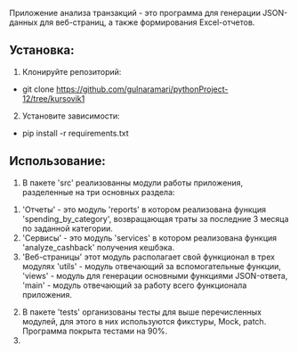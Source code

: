 Приложение анализа транзакций - это программа
для генерации JSON-данных для веб-страниц, а также формирования
Excel-отчетов.
## Установка:
1. Клонируйте репозиторий:
* git clone https://github.com/gulnaramari/pythonProject-12/tree/kursovik1
2. Установите зависимости:
* pip install -r requirements.txt
## Использование:
1) В пакете 'src' реализованны модули работы
   приложения, разделенные на три основных раздела:
1. 'Отчеты' - это модуль 'reports' в котором реализована функция
   'spending_by_category',  возвращающая траты за последние
   3 месяца по заданной категории.
2. 'Сервисы' - это модуль 'services' в котором реализована функция 'analyze_cashback'
   получения кешбэка.
3. 'Веб-страницы' этот модуль располагает свой функционал
   в трех модулях 'utils' - модуль отвечающий за вспомогательные функции,
   'views' - модуль для генерации основными функциями JSON-ответа, 'main' -
   модуль отвечающий за работу всего функционала приложения.
2) В пакете 'tests' организованы тесты для выше перечисленных модулей, для
   этого в них используются фикстуры, Mock, patch. Программа покрыта тестами 
на 90%.
3) 